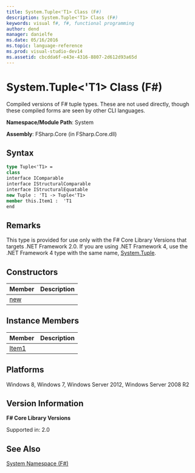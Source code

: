 ```yaml
---
title: System.Tuple<'T1> Class (F#)
description: System.Tuple<'T1> Class (F#)
keywords: visual f#, f#, functional programming
author: dend
manager: danielfe
ms.date: 05/16/2016
ms.topic: language-reference
ms.prod: visual-studio-dev14
ms.assetid: cbcdda6f-e43e-4316-8807-2d612d93a65d 
---
```


# System.Tuple<'T1> Class (F#)

Compiled versions of F# tuple types. These are not used directly, though these compiled forms are seen by other CLI languages.

**Namespace/Module Path**: System

**Assembly**: FSharp.Core (in FSharp.Core.dll)


## Syntax

```fsharp
type Tuple<'T1> =
class
interface IComparable
interface IStructuralComparable
interface IStructuralEquatable
new Tuple : 'T1 -> Tuple<'T1>
member this.Item1 :  'T1
end
```

## Remarks
This type is provided for use only with the F# Core Library Versions that targets .NET Framework 2.0. If you are using .NET Framework 4, use the .NET Framework 4 type with the same name, [System.Tuple](https://msdn.microsoft.com/library/dd386941.aspx).


## Constructors


|Member|Description|
|------|-----------|
|[new](https://msdn.microsoft.com/library/a4529058-fd29-4bf9-9266-0c234175ba7b)||

## Instance Members


|Member|Description|
|------|-----------|
|[Item1](https://msdn.microsoft.com/library/5c5658d2-6b89-4e90-affc-d45f1467a1d2)||

## Platforms
Windows 8, Windows 7, Windows Server 2012, Windows Server 2008 R2


## Version Information
**F# Core Library Versions**

Supported in: 2.0




## See Also
[System Namespace &#40;F&#35;&#41;](System-Namespace-%5BFSharp%5D.md)

